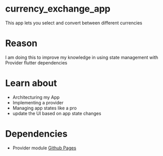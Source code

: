
# currency_exchange_app
 This app lets you select and convert between different currencies

# Reason
I am doing this to improve my knowledge in using state management with Provider flutter dependencies

# Learn about
- Architecturing my App
- Implementing a provider
- Managing app states like a pro
- update the UI based on app state changes

# Dependencies
- Provider module [Github Pages](https://pub.dev/packages/provider)